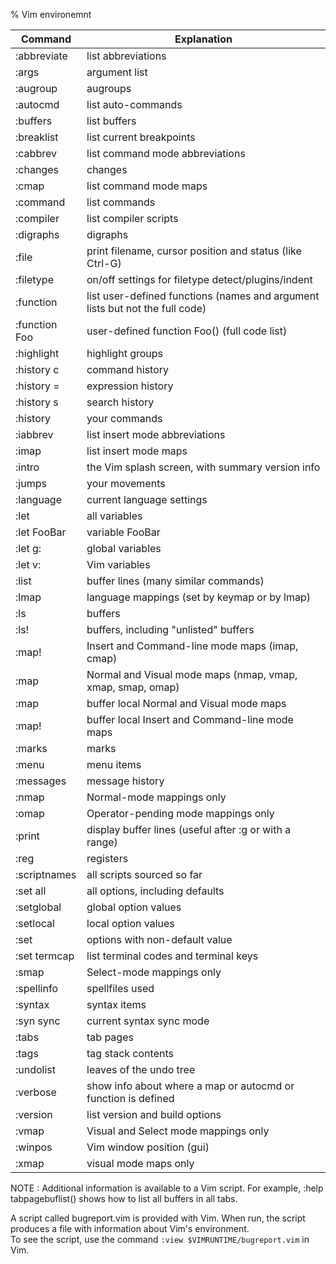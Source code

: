 % Vim environemnt


| __Command__   | __Explanation__ |
| ---           | -------------------------- |
| :abbreviate   | list abbreviations |
| :args         | argument list |
| :augroup      | augroups |
| :autocmd      | list auto-commands |
| :buffers      | list buffers |
| :breaklist    | list current breakpoints |
| :cabbrev      | list command mode abbreviations |
| :changes      | changes |
| :cmap         | list command mode maps |
| :command      | list commands |
| :compiler     | list compiler scripts |
| :digraphs     | digraphs |
| :file         | print filename, cursor position and status (like Ctrl-G) |
| :filetype     | on/off settings for filetype detect/plugins/indent |
| :function     | list user-defined functions (names and argument lists but not the full code) |
| :function Foo | user-defined function Foo() (full code list) |
| :highlight    | highlight groups |
| :history c    | command history |
| :history =    | expression history |
| :history s    | search history |
| :history      | your commands |
| :iabbrev      | list insert mode abbreviations |
| :imap         | list insert mode maps |
| :intro        | the Vim splash screen, with summary version info |
| :jumps        | your movements |
| :language     | current language settings |
| :let          | all variables |
| :let FooBar   | variable FooBar |
| :let g:       | global variables |
| :let v:       | Vim variables |
| :list         | buffer lines (many similar commands) |
| :lmap         | language mappings (set by keymap or by lmap) |
| :ls           | buffers |
| :ls!          | buffers, including "unlisted" buffers |
| :map!         | Insert and Command-line mode maps (imap, cmap) |
| :map          | Normal and Visual mode maps (nmap, vmap, xmap, smap, omap) |
| :map<buffer>  | buffer local Normal and Visual mode maps |
| :map!<buffer> | buffer local Insert and Command-line mode maps |
| :marks        | marks |
| :menu         | menu items |
| :messages     | message history |
| :nmap         | Normal-mode mappings only |
| :omap         | Operator-pending mode mappings only |
| :print        | display buffer lines (useful after :g or with a range) |
| :reg          | registers |
| :scriptnames  | all scripts sourced so far |
| :set all      | all options, including defaults |
| :setglobal    | global option values |
| :setlocal     | local option values |
| :set          | options with non-default value |
| :set termcap  | list terminal codes and terminal keys |
| :smap         | Select-mode mappings only |
| :spellinfo    | spellfiles used |
| :syntax       | syntax items |
| :syn sync     | current syntax sync mode |
| :tabs         | tab pages |
| :tags         | tag stack contents |
| :undolist     | leaves of the undo tree |
| :verbose      | show info about where a map or autocmd or function is defined |
| :version      | list version and build options |
| :vmap         | Visual and Select mode mappings only |
| :winpos       | Vim window position (gui) |
| :xmap         | visual mode maps only |


NOTE : Additional information is available to a Vim script. For example, :help tabpagebuflist() shows how to list all buffers in all tabs.

A script called bugreport.vim is provided with Vim. When run, the script produces a file with information about Vim's environment.  
To see the script, use the command `:view $VIMRUNTIME/bugreport.vim` in Vim. 
